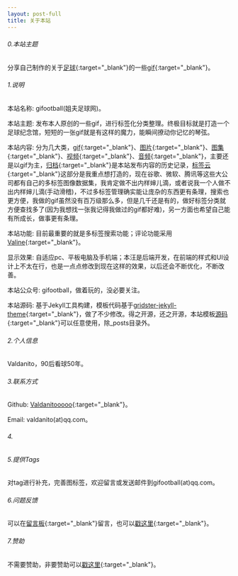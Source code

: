 ```yaml
---
layout: post-full
title: 关于本站
---
```


###### 0.本站主题

  分享自己制作的关于[足球](https://zh.wikipedia.org/wiki/%E8%B6%B3%E7%90%83){:target="_blank"}的一些[gif](https://zh.wikipedia.org/wiki/GIF){:target="_blank"}。

###### 1.说明

  本站名称: gifootball(姐夫足球网)。  

  本站主题: 发布本人原创的一些gif，进行标签化分类整理。终极目标就是打造一个足球纪念馆，短短的一张gif就是有这样的魔力，能瞬间撩动你记忆的琴弦。  

  本站内容: 分为几大类，[gif](/gifootball/category/?q=gif){:target="_blank"}、[图片](/gifootball/category/?q=image){:target="_blank"}、[图集](/gifootball/category/?q=gallery){:target="_blank"}、[视频](/gifootball/category/?q=video){:target="_blank"}、[音频](/gifootball/category/?q=audio){:target="_blank"}，主要还是以gif为主，[归档](/gifootball/archive){:target="_blank"}是本站发布内容的历史记录，[标签云](/gifootball/tags){:target="_blank"}这部分是我重点想打造的，现在谷歌、微软、腾讯等这些大公司都有自己的多标签图像数据集，我肯定做不出内样婶儿滴，或者说我一个人做不出内样婶儿滴(手动滑稽)，不过多标签管理确实能让庞杂的东西更有条理，搜索也更方便，我做的gif虽然没有百万级那么多，但是几千还是有的，做好标签分类就方便查找多了(因为我想找一张我记得我做过的gif都好难)，另一方面也希望自己能有所成长，做事更有条理。

  本站功能: 目前最重要的就是多标签搜索功能；评论功能采用[Valine](https://valine.js.org/){:target="_blank"}。
  
  显示效果: 自适应pc、平板电脑及手机端；本汪是后端开发，在前端的样式和UI设计上不太在行，也是一点点修改到现在这样的效果，以后还会不断优化，不断改善。
  
  本站公众号: gifootball，做着玩的，没必要关注。

  本站源码: 基于Jekyll工具构建，模板代码基于[gridster-jekyll-theme](https://github.com/DigitalMindCH/gridster-jekyll-theme){:target="_blank"}，做了不少修改。得之开源，还之开源，本站模板[源码](https://github.com/Valdanitooooo/gifootball){:target="_blank"}可以任意使用，除_posts目录外。

###### 2.个人信息

  Valdanito，90后看球50年。

###### 3.联系方式

  Github: [Valdanitooooo](https://github.com/Valdanitooooo){:target="_blank"}。

  Email: valdanito(at)qq.com。

###### 4.

###### 5.提供Tags

  对tag进行补充，完善图标签，欢迎留言或发送邮件到gifootball(at)qq.com。

###### 6.问题反馈

  可以在[留言板](/yousay){:target="_blank"}留言，也可以[戳这里](https://support.qq.com/product/40428){:target="_blank"}。

###### 7.赞助

  不需要赞助，非要赞助可以[戳这里](https://www.unicef.org/zh){:target="_blank"}。